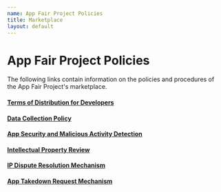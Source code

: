 ```yaml
---
name: App Fair Project Policies
title: Marketplace
layout: default
---
```


# App Fair Project Policies

The following links contain information on the policies and procedures of the App Fair Project's marketplace.

#### [Terms of Distribution for Developers](distribution)
#### [Data Collection Policy](datacollection)
#### [App Security and Malicious Activity Detection](security)
#### [Intellectual Property Review](ip)
#### [IP Dispute Resolution Mechanism](ipdispute)
#### [App Takedown Request Mechanism](takedown)
